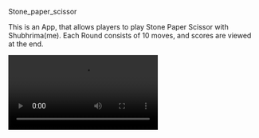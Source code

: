 Stone_paper_scissor

This is an App, that allows players to play  Stone Paper Scissor with Shubhrima(me).
Each Round consists of 10 moves, and scores are viewed at the end.

<video src="screenshot.mp4">

A new Flutter application.

## Getting Started

This project is a starting point for a Flutter application.

A few resources to get you started if this is your first Flutter project:

- [Lab: Write your first Flutter app](https://flutter.dev/docs/get-started/codelab)
- [Cookbook: Useful Flutter samples](https://flutter.dev/docs/cookbook)

For help getting started with Flutter, view our
[online documentation](https://flutter.dev/docs), which offers tutorials,
samples, guidance on mobile development, and a full API reference.
